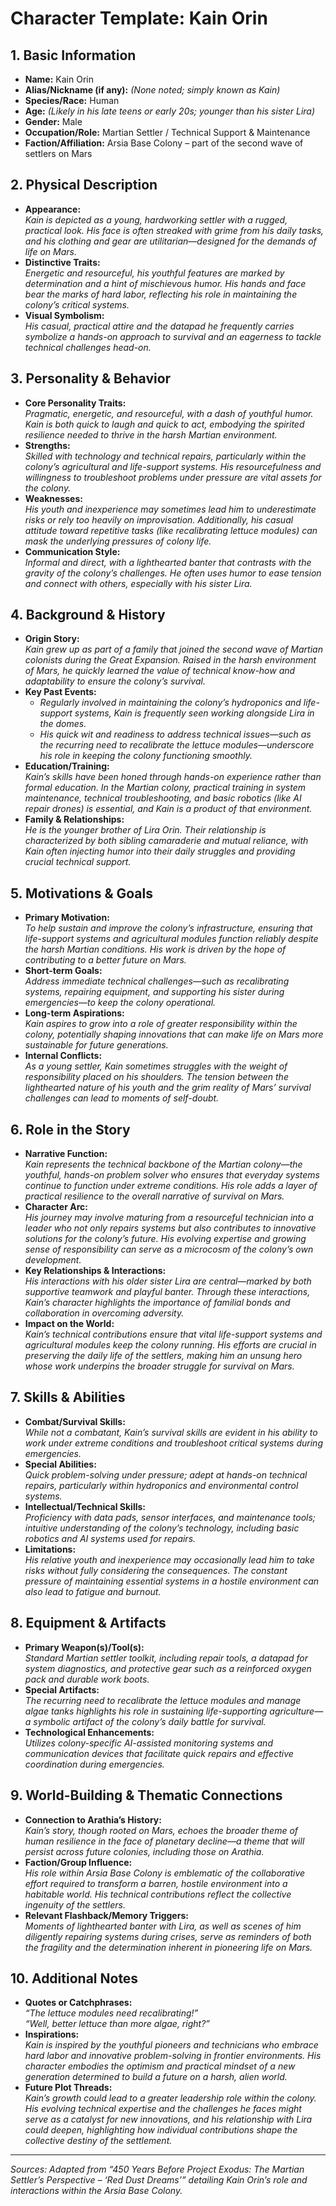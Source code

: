 # Character Template: Kain Orin

## 1. Basic Information
- **Name:** Kain Orin
- **Alias/Nickname (if any):** *(None noted; simply known as Kain)*
- **Species/Race:** Human  
- **Age:** *(Likely in his late teens or early 20s; younger than his sister Lira)*
- **Gender:** Male  
- **Occupation/Role:** Martian Settler / Technical Support & Maintenance  
- **Faction/Affiliation:** Arsia Base Colony – part of the second wave of settlers on Mars

## 2. Physical Description
- **Appearance:**  
  *Kain is depicted as a young, hardworking settler with a rugged, practical look. His face is often streaked with grime from his daily tasks, and his clothing and gear are utilitarian—designed for the demands of life on Mars.*
- **Distinctive Traits:**  
  *Energetic and resourceful, his youthful features are marked by determination and a hint of mischievous humor. His hands and face bear the marks of hard labor, reflecting his role in maintaining the colony’s critical systems.*
- **Visual Symbolism:**  
  *His casual, practical attire and the datapad he frequently carries symbolize a hands-on approach to survival and an eagerness to tackle technical challenges head-on.*

## 3. Personality & Behavior
- **Core Personality Traits:**  
  *Pragmatic, energetic, and resourceful, with a dash of youthful humor. Kain is both quick to laugh and quick to act, embodying the spirited resilience needed to thrive in the harsh Martian environment.*
- **Strengths:**  
  *Skilled with technology and technical repairs, particularly within the colony’s agricultural and life-support systems. His resourcefulness and willingness to troubleshoot problems under pressure are vital assets for the colony.*
- **Weaknesses:**  
  *His youth and inexperience may sometimes lead him to underestimate risks or rely too heavily on improvisation. Additionally, his casual attitude toward repetitive tasks (like recalibrating lettuce modules) can mask the underlying pressures of colony life.*
- **Communication Style:**  
  *Informal and direct, with a lighthearted banter that contrasts with the gravity of the colony’s challenges. He often uses humor to ease tension and connect with others, especially with his sister Lira.*

## 4. Background & History
- **Origin Story:**  
  *Kain grew up as part of a family that joined the second wave of Martian colonists during the Great Expansion. Raised in the harsh environment of Mars, he quickly learned the value of technical know-how and adaptability to ensure the colony’s survival.*
- **Key Past Events:**  
  - *Regularly involved in maintaining the colony’s hydroponics and life-support systems, Kain is frequently seen working alongside Lira in the domes.*  
  - *His quick wit and readiness to address technical issues—such as the recurring need to recalibrate the lettuce modules—underscore his role in keeping the colony functioning smoothly.*
- **Education/Training:**  
  *Kain’s skills have been honed through hands-on experience rather than formal education. In the Martian colony, practical training in system maintenance, technical troubleshooting, and basic robotics (like AI repair drones) is essential, and Kain is a product of that environment.*
- **Family & Relationships:**  
  *He is the younger brother of Lira Orin. Their relationship is characterized by both sibling camaraderie and mutual reliance, with Kain often injecting humor into their daily struggles and providing crucial technical support.*

## 5. Motivations & Goals
- **Primary Motivation:**  
  *To help sustain and improve the colony’s infrastructure, ensuring that life-support systems and agricultural modules function reliably despite the harsh Martian conditions. His work is driven by the hope of contributing to a better future on Mars.*
- **Short-term Goals:**  
  *Address immediate technical challenges—such as recalibrating systems, repairing equipment, and supporting his sister during emergencies—to keep the colony operational.*
- **Long-term Aspirations:**  
  *Kain aspires to grow into a role of greater responsibility within the colony, potentially shaping innovations that can make life on Mars more sustainable for future generations.*
- **Internal Conflicts:**  
  *As a young settler, Kain sometimes struggles with the weight of responsibility placed on his shoulders. The tension between the lighthearted nature of his youth and the grim reality of Mars’ survival challenges can lead to moments of self-doubt.*

## 6. Role in the Story
- **Narrative Function:**  
  *Kain represents the technical backbone of the Martian colony—the youthful, hands-on problem solver who ensures that everyday systems continue to function under extreme conditions. His role adds a layer of practical resilience to the overall narrative of survival on Mars.*
- **Character Arc:**  
  *His journey may involve maturing from a resourceful technician into a leader who not only repairs systems but also contributes to innovative solutions for the colony’s future. His evolving expertise and growing sense of responsibility can serve as a microcosm of the colony’s own development.*
- **Key Relationships & Interactions:**  
  *His interactions with his older sister Lira are central—marked by both supportive teamwork and playful banter. Through these interactions, Kain’s character highlights the importance of familial bonds and collaboration in overcoming adversity.*
- **Impact on the World:**  
  *Kain’s technical contributions ensure that vital life-support systems and agricultural modules keep the colony running. His efforts are crucial in preserving the daily life of the settlers, making him an unsung hero whose work underpins the broader struggle for survival on Mars.*

## 7. Skills & Abilities
- **Combat/Survival Skills:**  
  *While not a combatant, Kain’s survival skills are evident in his ability to work under extreme conditions and troubleshoot critical systems during emergencies.*
- **Special Abilities:**  
  *Quick problem-solving under pressure; adept at hands-on technical repairs, particularly within hydroponics and environmental control systems.*
- **Intellectual/Technical Skills:**  
  *Proficiency with data pads, sensor interfaces, and maintenance tools; intuitive understanding of the colony’s technology, including basic robotics and AI systems used for repairs.*
- **Limitations:**  
  *His relative youth and inexperience may occasionally lead him to take risks without fully considering the consequences. The constant pressure of maintaining essential systems in a hostile environment can also lead to fatigue and burnout.*

## 8. Equipment & Artifacts
- **Primary Weapon(s)/Tool(s):**  
  *Standard Martian settler toolkit, including repair tools, a datapad for system diagnostics, and protective gear such as a reinforced oxygen pack and durable work boots.*
- **Special Artifacts:**  
  *The recurring need to recalibrate the lettuce modules and manage algae tanks highlights his role in sustaining life-supporting agriculture—a symbolic artifact of the colony’s daily battle for survival.*
- **Technological Enhancements:**  
  *Utilizes colony-specific AI-assisted monitoring systems and communication devices that facilitate quick repairs and effective coordination during emergencies.*

## 9. World-Building & Thematic Connections
- **Connection to Arathia’s History:**  
  *Kain’s story, though rooted on Mars, echoes the broader theme of human resilience in the face of planetary decline—a theme that will persist across future colonies, including those on Arathia.*
- **Faction/Group Influence:**  
  *His role within Arsia Base Colony is emblematic of the collaborative effort required to transform a barren, hostile environment into a habitable world. His technical contributions reflect the collective ingenuity of the settlers.*
- **Relevant Flashback/Memory Triggers:**  
  *Moments of lighthearted banter with Lira, as well as scenes of him diligently repairing systems during crises, serve as reminders of both the fragility and the determination inherent in pioneering life on Mars.*

## 10. Additional Notes
- **Quotes or Catchphrases:**  
  *“The lettuce modules need recalibrating!”*  
  *“Well, better lettuce than more algae, right?”*
- **Inspirations:**  
  *Kain is inspired by the youthful pioneers and technicians who embrace hard labor and innovative problem-solving in frontier environments. His character embodies the optimism and practical mindset of a new generation determined to build a future on a harsh, alien world.*
- **Future Plot Threads:**  
  *Kain’s growth could lead to a greater leadership role within the colony. His evolving technical expertise and the challenges he faces might serve as a catalyst for new innovations, and his relationship with Lira could deepen, highlighting how individual contributions shape the collective destiny of the settlement.*

---

*Sources: Adapted from “450 Years Before Project Exodus: The Martian Settler’s Perspective – ‘Red Dust Dreams’” detailing Kain Orin’s role and interactions within the Arsia Base Colony.*
